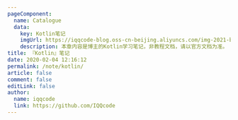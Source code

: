 ```yaml
---
pageComponent:
  name: Catalogue
  data:
    key: Kotlin笔记
    imgUrl: https://iqqcode-blog.oss-cn-beijing.aliyuncs.com/img-2021-befo/20210602181730.png
    description: 本章内容是博主的Kotlin学习笔记，非教程文档，请以官方文档为准。
title: 『Kotlin』笔记
date: 2020-02-04 12:16:12
permalink: /note/kotlin/
article: false
comment: false
editLink: false
author:
  name: iqqcode
  link: https://github.com/IQQcode
---
```

